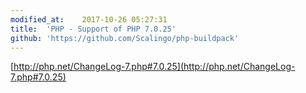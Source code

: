 ```yaml
---
modified_at:	2017-10-26 05:27:31
title:	'PHP - Support of PHP 7.0.25'
github: 'https://github.com/Scalingo/php-buildpack'
---
```


[http://php.net/ChangeLog-7.php#7.0.25](http://php.net/ChangeLog-7.php#7.0.25)
